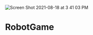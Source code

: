 ![Screen Shot 2021-08-18 at 3 41 03 PM](https://user-images.githubusercontent.com/67001176/129961940-ce248f20-05cf-4ef3-ab21-83074084a8f1.png)
# RobotGame
